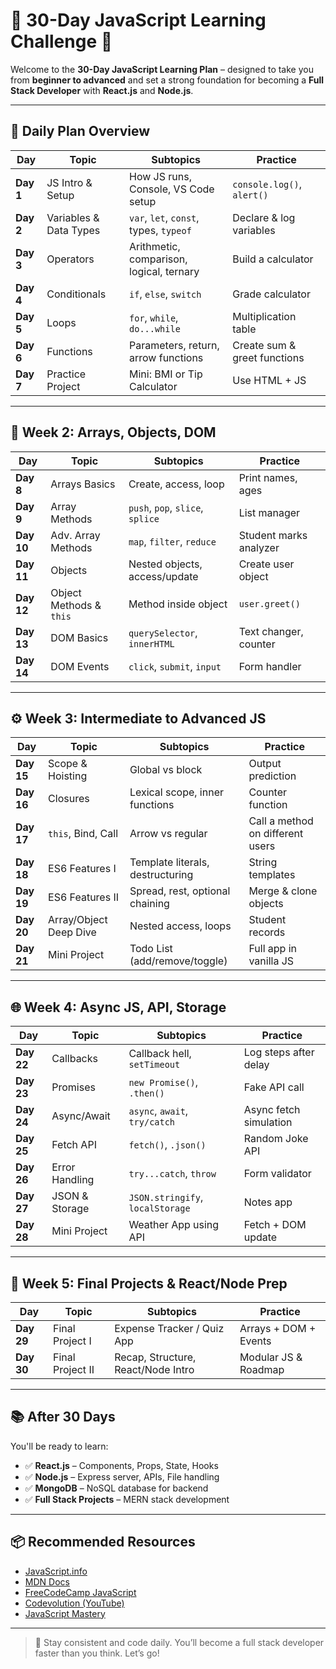# 🧠 30-Day JavaScript Learning Challenge 🚀

Welcome to the **30-Day JavaScript Learning Plan** – designed to take you from **beginner to advanced** and set a strong foundation for becoming a **Full Stack Developer** with **React.js** and **Node.js**.

---

## 📅 Daily Plan Overview

| Day       | Topic                  | Subtopics                                | Practice                     |
| --------- | ---------------------- | ---------------------------------------- | ---------------------------- |
| **Day 1** | JS Intro & Setup       | How JS runs, Console, VS Code setup      | `console.log()`, `alert()`   |
| **Day 2** | Variables & Data Types | `var`, `let`, `const`, types, `typeof`   | Declare & log variables      |
| **Day 3** | Operators              | Arithmetic, comparison, logical, ternary | Build a calculator           |
| **Day 4** | Conditionals           | `if`, `else`, `switch`                   | Grade calculator             |
| **Day 5** | Loops                  | `for`, `while`, `do...while`             | Multiplication table         |
| **Day 6** | Functions              | Parameters, return, arrow functions      | Create sum & greet functions |
| **Day 7** | Practice Project       | Mini: BMI or Tip Calculator              | Use HTML + JS                |

---

## 🧰 Week 2: Arrays, Objects, DOM

| Day        | Topic                   | Subtopics                        | Practice               |
| ---------- | ----------------------- | -------------------------------- | ---------------------- |
| **Day 8**  | Arrays Basics           | Create, access, loop             | Print names, ages      |
| **Day 9**  | Array Methods           | `push`, `pop`, `slice`, `splice` | List manager           |
| **Day 10** | Adv. Array Methods      | `map`, `filter`, `reduce`        | Student marks analyzer |
| **Day 11** | Objects                 | Nested objects, access/update    | Create user object     |
| **Day 12** | Object Methods & `this` | Method inside object             | `user.greet()`         |
| **Day 13** | DOM Basics              | `querySelector`, `innerHTML`     | Text changer, counter  |
| **Day 14** | DOM Events              | `click`, `submit`, `input`       | Form handler           |

---

## ⚙️ Week 3: Intermediate to Advanced JS

| Day        | Topic                  | Subtopics                        | Practice                         |
| ---------- | ---------------------- | -------------------------------- | -------------------------------- |
| **Day 15** | Scope & Hoisting       | Global vs block                  | Output prediction                |
| **Day 16** | Closures               | Lexical scope, inner functions   | Counter function                 |
| **Day 17** | `this`, Bind, Call     | Arrow vs regular                 | Call a method on different users |
| **Day 18** | ES6 Features I         | Template literals, destructuring | String templates                 |
| **Day 19** | ES6 Features II        | Spread, rest, optional chaining  | Merge & clone objects            |
| **Day 20** | Array/Object Deep Dive | Nested access, loops             | Student records                  |
| **Day 21** | Mini Project           | Todo List (add/remove/toggle)    | Full app in vanilla JS           |

---

## 🌐 Week 4: Async JS, API, Storage

| Day        | Topic          | Subtopics                        | Practice               |
| ---------- | -------------- | -------------------------------- | ---------------------- |
| **Day 22** | Callbacks      | Callback hell, `setTimeout`      | Log steps after delay  |
| **Day 23** | Promises       | `new Promise()`, `.then()`       | Fake API call          |
| **Day 24** | Async/Await    | `async`, `await`, `try/catch`    | Async fetch simulation |
| **Day 25** | Fetch API      | `fetch()`, `.json()`             | Random Joke API        |
| **Day 26** | Error Handling | `try...catch`, `throw`           | Form validator         |
| **Day 27** | JSON & Storage | `JSON.stringify`, `localStorage` | Notes app              |
| **Day 28** | Mini Project   | Weather App using API            | Fetch + DOM update     |

---

## 🏁 Week 5: Final Projects & React/Node Prep

| Day        | Topic            | Subtopics                          | Practice              |
| ---------- | ---------------- | ---------------------------------- | --------------------- |
| **Day 29** | Final Project I  | Expense Tracker / Quiz App         | Arrays + DOM + Events |
| **Day 30** | Final Project II | Recap, Structure, React/Node Intro | Modular JS & Roadmap  |

---

## 📚 After 30 Days

You'll be ready to learn:

- ✅ **React.js** – Components, Props, State, Hooks
- ✅ **Node.js** – Express server, APIs, File handling
- ✅ **MongoDB** – NoSQL database for backend
- ✅ **Full Stack Projects** – MERN stack development

---

## 📦 Recommended Resources

- [JavaScript.info](https://javascript.info/)
- [MDN Docs](https://developer.mozilla.org/en-US/docs/Web/JavaScript)
- [FreeCodeCamp JavaScript](https://www.freecodecamp.org/learn/)
- [Codevolution (YouTube)](https://www.youtube.com/@Codevolution)
- [JavaScript Mastery](https://www.youtube.com/@javascriptmastery)

---

> 💪 Stay consistent and code daily. You’ll become a full stack developer faster than you think. Let’s go!
